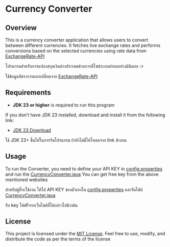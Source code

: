 
# Currency Converter

## Overview

This is a currency converter application that allows users to convert between different currencies. It fetches live exchange rates and performs conversions based on the selected currencies
using rate data from [ExchangeRate-API](https://www.exchangerate-api.com)

โปรแกรมสำหรับการแปลงสกุลเงินต่างประเทศด้วยการดีไซน์ระบบตำบลอย่างมินิมอล :> 

ใช้ข้อมูลอัตราการแลกเปลี่ยนจาก [ExchangeRate-API](https://www.exchangerate-api.com)

## Requirements

- **JDK 23 or higher** is required to run this program

If you don’t have JDK 23 installed, download and install it from the following link:

- [JDK 23 Download](https://jdk.java.net/23/)

ใช้ JDK 23+ ขึ้นไปในการรันโปรแกรม ถ้ายังไม่มีให้โหลดจาก link ข้างบน

## Usage

To run the Converter, you need to define your API KEY in [config.properties](src/main/resources/config.properties) and run the [CurrencyConverter.java](src/main/java/com/github/blaxk3/converter)
You can get free key from the above mentioned websites

สำหรับผู้ที่จะใช้งาน ให้ใส่ API KEY ของตัวเองใน [config.properties](src/main/resources/config.properties) และรันไฟล์ [CurrencyConverter.java](src/main/java/com/github/blaxk3/converter)

รับ key ได้ฟรีจากเว็บไซต์ที่ได้กล่าวไปข้างต้น

## License

This project is licensed under the [MIT License](LICENSE). Feel free to use, modify, and distribute the code as per the terms of the license
